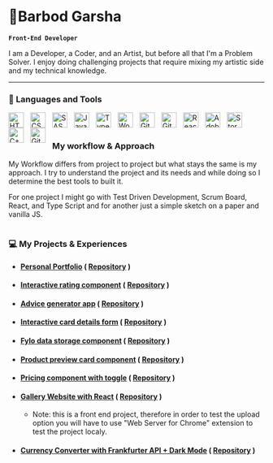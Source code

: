# 🧑‍Barbod Garsha

**`Front-End Developer`**

I am a Developer, a Coder, and an Artist, but before all that I'm a Problem Solver. I enjoy doing challenging projects that require mixing my artistic side and my technical knowledge.

---

### 🔨 Languages and Tools

<img align="left" alt="HTML" width="30px" style="padding-right:10px;" src="https://cdn.jsdelivr.net/gh/devicons/devicon/icons/html5/html5-plain.svg" />
<img align="left" alt="CSS" width="30px" style="padding-right:10px;" src="https://cdn.jsdelivr.net/gh/devicons/devicon/icons/css3/css3-plain.svg" />
<img align="left" alt="SASS" width="30px" style="padding-right:10px;" src="https://cdn.jsdelivr.net/gh/devicons/devicon/icons/sass/sass-original.svg" />
<img align="left" alt="JavaScript" width="30px" style="padding-right:10px;" src="https://cdn.jsdelivr.net/gh/devicons/devicon/icons/javascript/javascript-plain.svg" />
<img align="left" alt="TypeScript" width="30px" style="padding-right:10px;" src="https://cdn.jsdelivr.net/gh/devicons/devicon/icons/typescript/typescript-plain.svg" />
<img align="left" alt="Wordpress" width="30px" style="padding-right:10px;" src="https://cdn.jsdelivr.net/gh/devicons/devicon/icons/wordpress/wordpress-original.svg" />
<img align="left" alt="GitHub" width="30px" style="padding-right:10px;" src="https://cdn.jsdelivr.net/gh/devicons/devicon/icons/github/github-original.svg" />
<img align="left" alt="Git" width="30px" style="padding-right:10px;" src="https://cdn.jsdelivr.net/gh/devicons/devicon/icons/git/git-original.svg" />
<img align="left" alt="React" width="30px" style="padding-right:10px;" src="https://cdn.jsdelivr.net/gh/devicons/devicon/icons/react/react-original.svg" />
<img align="left" alt="Adobe Xd" width="30px" style="padding-right:10px;" src="https://cdn.jsdelivr.net/gh/devicons/devicon/icons/xd/xd-line.svg" />
<img align="left" alt="StoryBook" width="30px" style="padding-right:10px;" src="https://cdn.jsdelivr.net/gh/devicons/devicon/icons/storybook/storybook-original.svg" />
<img align="left" alt="C++" width="30px" style="padding-right:10px;" src="https://cdn.jsdelivr.net/gh/devicons/devicon/icons/cplusplus/cplusplus-line.svg" />
<img align="left" alt="GitHub" width="30px" style="padding-right:10px;" src="https://cdn.jsdelivr.net/gh/devicons/devicon/icons/php/php-plain.svg" />

<br />

#

### My workflow & Approach
   My Workflow differs from project to project but what stays the same is my approach. I try to understand the project and its needs and while doing so I determine the best tools to built it.
  
  For one project I might go with Test Driven Development, Scrum Board, React, and Type Script and for another just a simple sketch on a paper and vanilla JS.

#

### 💻 My Projects & Experiences

- #### [Personal Portfolio](https://barbodgarsha.github.io/Portfolio-v2/) ( [Repository](https://github.com/barbodGarsha/Portfolio-v2) )

- #### [Interactive rating component](https://barbodgarsha.github.io/interactive-rating-component-main/) ( [Repository](https://github.com/barbodGarsha/interactive-rating-component-main) )

- #### [Advice generator app](https://barbodgarsha.github.io/advice-generator-app-main/) ( [Repository](https://github.com/barbodGarsha/advice-generator-app-main) )

- #### [Interactive card details form](https://barbodgarsha.github.io/interactive-card-details-form-main/) ( [Repository](https://github.com/barbodGarsha/interactive-card-details-form-main) )

- #### [Fylo data storage component](https://barbodgarsha.github.io/fylo-data-storage-component-master/) ( [Repository](https://github.com/barbodGarsha/fylo-data-storage-component-master) )

- #### [Product preview card component](https://barbodgarsha.github.io/product-preview-card-component/) ( [Repository](https://github.com/barbodGarsha/product-preview-card-component) )

- #### [Pricing component with toggle](https://barbodgarsha.github.io/pricing-component-with-toggle-master/) ( [Repository](https://github.com/barbodGarsha/pricing-component-with-toggle-master) )

- #### [Gallery Website with React](https://barbodgarsha.github.io/gallery-website-react/) ( [Repository](https://github.com/barbodGarsha/gallery-website-react) )
   - Note: this is a front end project, therefore in order to test the upload option you will have to use "Web Server for Chrome" extension to test the project localy.

- #### [Currency Converter with Frankfurter API + Dark Mode](https://barbodgarsha.github.io/Currency-Converter/) ( [Repository](https://github.com/barbodGarsha/Currency-Converter) )


<!--
**barbodGarsha/barbodGarsha** is a ✨ _special_ ✨ repository because its `README.md` (this file) appears on your GitHub profile.

Here are some ideas to get you started:

- 🔭 I’m currently working on ...
- 🌱 I’m currently learning ...
- 👯 I’m looking to collaborate on ...
- 🤔 I’m looking for help with ...
- 💬 Ask me about ...
- 📫 How to reach me: ...
- 😄 Pronouns: ...
- ⚡ Fun fact: ...
-->
